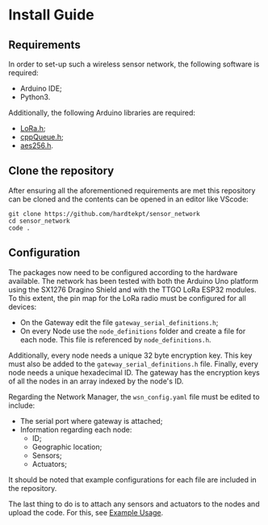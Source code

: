 # Install Guide

## Requirements

In order to set-up such a wireless sensor network, the following software is required:

- Arduino IDE;
- Python3.

Additionally, the following Arduino libraries are required:

- [LoRa.h](https://github.com/sandeepmistry/arduino-LoRa);
- [cppQueue.h](https://github.com/SMFSW/Queue);
- [aes256.h](https://github.com/ilvn/aes256).

## Clone the repository

After ensuring all the aforementioned requirements are met this repository can be cloned and the contents can be opened in an editor like VScode:

    git clone https://github.com/hardtekpt/sensor_network
    cd sensor_network
    code .

## Configuration

The packages now need to be configured according to the hardware available. The network has been tested with both the Arduino Uno platform using the SX1276 Dragino Shield and with the TTGO LoRa ESP32 modules. To this extent, the pin map for the LoRa radio must be configured for all devices:

- On the Gateway edit the file `gateway_serial_definitions.h`;
- On every Node use the `node_definitions` folder and create a file for each node. This file is referenced by `node_definitions.h`.

Additionally, every node needs a unique 32 byte encryption key. This key must also be added to the `gateway_serial_definitions.h` file. Finally, every node needs a unique hexadecimal ID. The gateway has the encryption keys of all the nodes in an array indexed by the node's ID.

Regarding the Network Manager, the `wsn_config.yaml` file must be edited to include:

- The serial port where gateway is attached;
- Information regarding each node:
    - ID;
    - Geographic location;
    - Sensors;
    - Actuators;

It should be noted that example configurations for each file are included in the repository.

The last thing to do is to attach any sensors and actuators to the nodes and upload the code. For this, see [Example Usage](https://hardtekpt.github.io/sensor_network_docs/pages/example_usage/).